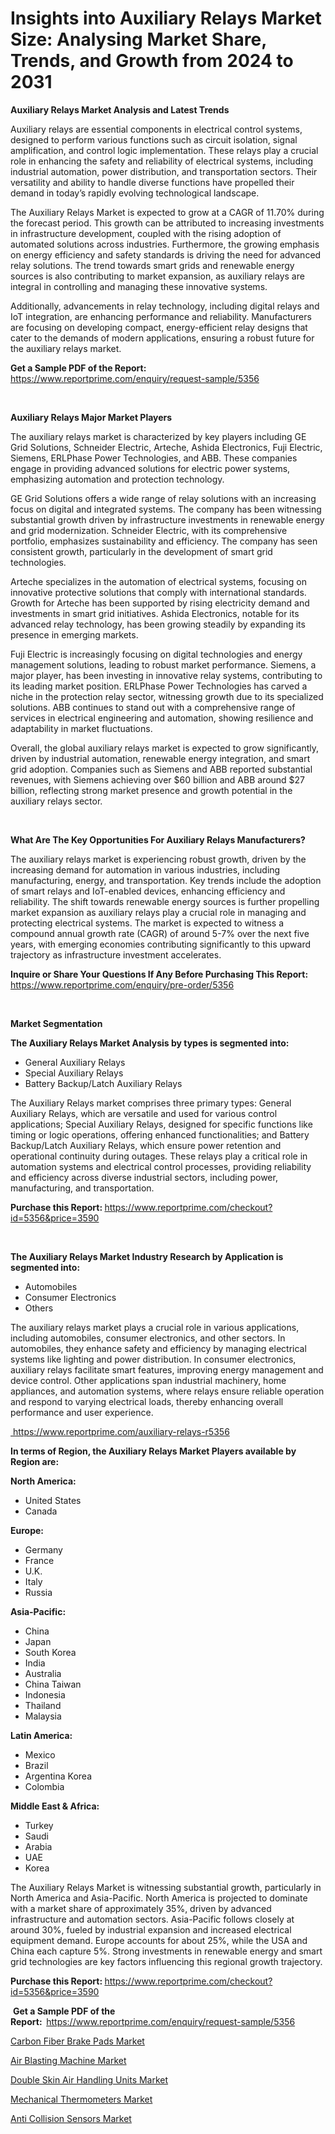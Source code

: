 <p><h1>Insights into Auxiliary Relays Market Size: Analysing Market Share, Trends, and Growth from 2024 to 2031</h1></p><p><strong>Auxiliary Relays Market Analysis and Latest Trends</strong></p>
<p><p>Auxiliary relays are essential components in electrical control systems, designed to perform various functions such as circuit isolation, signal amplification, and control logic implementation. These relays play a crucial role in enhancing the safety and reliability of electrical systems, including industrial automation, power distribution, and transportation sectors. Their versatility and ability to handle diverse functions have propelled their demand in today’s rapidly evolving technological landscape.</p><p>The Auxiliary Relays Market is expected to grow at a CAGR of 11.70% during the forecast period. This growth can be attributed to increasing investments in infrastructure development, coupled with the rising adoption of automated solutions across industries. Furthermore, the growing emphasis on energy efficiency and safety standards is driving the need for advanced relay solutions. The trend towards smart grids and renewable energy sources is also contributing to market expansion, as auxiliary relays are integral in controlling and managing these innovative systems.</p><p>Additionally, advancements in relay technology, including digital relays and IoT integration, are enhancing performance and reliability. Manufacturers are focusing on developing compact, energy-efficient relay designs that cater to the demands of modern applications, ensuring a robust future for the auxiliary relays market.</p></p>
<p><strong>Get a Sample PDF of the Report:&nbsp;</strong> <a href="https://www.reportprime.com/enquiry/request-sample/5356">https://www.reportprime.com/enquiry/request-sample/5356</a></p>
<p>&nbsp;</p>
<p><strong>Auxiliary Relays Major Market Players</strong></p>
<p><p>The auxiliary relays market is characterized by key players including GE Grid Solutions, Schneider Electric, Arteche, Ashida Electronics, Fuji Electric, Siemens, ERLPhase Power Technologies, and ABB. These companies engage in providing advanced solutions for electric power systems, emphasizing automation and protection technology.</p><p>GE Grid Solutions offers a wide range of relay solutions with an increasing focus on digital and integrated systems. The company has been witnessing substantial growth driven by infrastructure investments in renewable energy and grid modernization. Schneider Electric, with its comprehensive portfolio, emphasizes sustainability and efficiency. The company has seen consistent growth, particularly in the development of smart grid technologies.</p><p>Arteche specializes in the automation of electrical systems, focusing on innovative protective solutions that comply with international standards. Growth for Arteche has been supported by rising electricity demand and investments in smart grid initiatives. Ashida Electronics, notable for its advanced relay technology, has been growing steadily by expanding its presence in emerging markets.</p><p>Fuji Electric is increasingly focusing on digital technologies and energy management solutions, leading to robust market performance. Siemens, a major player, has been investing in innovative relay systems, contributing to its leading market position. ERLPhase Power Technologies has carved a niche in the protection relay sector, witnessing growth due to its specialized solutions. ABB continues to stand out with a comprehensive range of services in electrical engineering and automation, showing resilience and adaptability in market fluctuations.</p><p>Overall, the global auxiliary relays market is expected to grow significantly, driven by industrial automation, renewable energy integration, and smart grid adoption. Companies such as Siemens and ABB reported substantial revenues, with Siemens achieving over $60 billion and ABB around $27 billion, reflecting strong market presence and growth potential in the auxiliary relays sector.</p></p>
<p>&nbsp;</p>
<p><strong>What Are The Key Opportunities For Auxiliary Relays Manufacturers?</strong></p>
<p><p>The auxiliary relays market is experiencing robust growth, driven by the increasing demand for automation in various industries, including manufacturing, energy, and transportation. Key trends include the adoption of smart relays and IoT-enabled devices, enhancing efficiency and reliability. The shift towards renewable energy sources is further propelling market expansion as auxiliary relays play a crucial role in managing and protecting electrical systems. The market is expected to witness a compound annual growth rate (CAGR) of around 5-7% over the next five years, with emerging economies contributing significantly to this upward trajectory as infrastructure investment accelerates.</p></p>
<p><strong>Inquire or Share Your Questions If Any Before Purchasing This Report:</strong> <a href="https://www.reportprime.com/enquiry/pre-order/5356">https://www.reportprime.com/enquiry/pre-order/5356</a></p>
<p>&nbsp;</p>
<p><strong>Market Segmentation</strong></p>
<p><strong>The Auxiliary Relays Market Analysis by types is segmented into:</strong></p>
<p><ul><li>General Auxiliary Relays</li><li>Special Auxiliary Relays</li><li>Battery Backup/Latch Auxiliary Relays</li></ul></p>
<p><p>The Auxiliary Relays market comprises three primary types: General Auxiliary Relays, which are versatile and used for various control applications; Special Auxiliary Relays, designed for specific functions like timing or logic operations, offering enhanced functionalities; and Battery Backup/Latch Auxiliary Relays, which ensure power retention and operational continuity during outages. These relays play a critical role in automation systems and electrical control processes, providing reliability and efficiency across diverse industrial sectors, including power, manufacturing, and transportation.</p></p>
<p><strong>Purchase this Report:&nbsp;</strong><a href="https://www.reportprime.com/checkout?id=5356&price=3590">https://www.reportprime.com/checkout?id=5356&price=3590</a></p>
<p>&nbsp;</p>
<p><strong>The Auxiliary Relays Market Industry Research by Application is segmented into:</strong></p>
<p><ul><li>Automobiles</li><li>Consumer Electronics</li><li>Others</li></ul></p>
<p><p>The auxiliary relays market plays a crucial role in various applications, including automobiles, consumer electronics, and other sectors. In automobiles, they enhance safety and efficiency by managing electrical systems like lighting and power distribution. In consumer electronics, auxiliary relays facilitate smart features, improving energy management and device control. Other applications span industrial machinery, home appliances, and automation systems, where relays ensure reliable operation and respond to varying electrical loads, thereby enhancing overall performance and user experience.</p></p>
<p><a href="https://www.reportprime.com/auxiliary-relays-r5356">&nbsp;https://www.reportprime.com/auxiliary-relays-r5356</a></p>
<p><strong>In terms of Region, the Auxiliary Relays Market Players available by Region are:</strong></p>
<p>
    <p> <strong> North America: </strong>
        <ul>
            <li>United States</li>
            <li>Canada</li>
        </ul>
        </p> 
    <p> <strong> Europe: </strong>
        <ul>
            <li>Germany</li>
            <li>France</li>
            <li>U.K.</li>
            <li>Italy</li>
            <li>Russia</li>
        </ul>
        </p> 
    <p> <strong> Asia-Pacific: </strong>
        <ul>
            <li>China</li>
            <li>Japan</li>
            <li>South Korea</li>
            <li>India</li>
            <li>Australia</li>
            <li>China Taiwan</li>
            <li>Indonesia</li>
            <li>Thailand</li>
            <li>Malaysia</li>
        </ul>
        </p> 
    <p> <strong> Latin America: </strong>
        <ul>
            <li>Mexico</li>
            <li>Brazil</li>
            <li>Argentina Korea</li>
            <li>Colombia</li>
        </ul>
        </p> 
    <p> <strong> Middle East & Africa: </strong>
        <ul>
            <li>Turkey</li>
            <li>Saudi</li>
            <li>Arabia</li>
            <li>UAE</li>
            <li>Korea</li>
        </ul>
    </p>
    </p>
<p><p>The Auxiliary Relays Market is witnessing substantial growth, particularly in North America and Asia-Pacific. North America is projected to dominate with a market share of approximately 35%, driven by advanced infrastructure and automation sectors. Asia-Pacific follows closely at around 30%, fueled by industrial expansion and increased electrical equipment demand. Europe accounts for about 25%, while the USA and China each capture 5%. Strong investments in renewable energy and smart grid technologies are key factors influencing this regional growth trajectory.</p></p>
<p><strong>Purchase this Report: </strong><a href="https://www.reportprime.com/checkout?id=5356&price=3590">https://www.reportprime.com/checkout?id=5356&price=3590</a></p>
<p>&nbsp;<strong>Get a Sample PDF of the Report:&nbsp;&nbsp;</strong><a href="https://www.reportprime.com/enquiry/request-sample/5356">https://www.reportprime.com/enquiry/request-sample/5356</a></p>
<p><strong></strong></p>
<p><p><a href="https://www.linkedin.com/pulse/carbon-fiber-brake-pads-market-growth-outlook-from-2024-1snne?trackingId=e4yMvISER22yJgrZr9Bo1Q%3D%3D">Carbon Fiber Brake Pads Market</a></p><p><a href="https://issuu.com/reportprime-2/docs/air-blasting-machine-market-size-20_49cc5420d34d18">Air Blasting Machine Market</a></p><p><a href="https://www.linkedin.com/pulse/what-growth-drivers-double-skin-air-handling-units-market-tpuse?trackingId=j9iRT3r2STu5JLahFvkekQ%3D%3D">Double Skin Air Handling Units Market</a></p><p><a href="https://issuu.com/reportprime-2/docs/mechanical-thermometers-market-size_b383eccb1c30b4">Mechanical Thermometers Market</a></p><p><a href="https://github.com/NancyAlvarado586/Market-Research-Report-List-1/blob/main/anti-collision-sensors-market.md">Anti Collision Sensors Market</a></p></p>